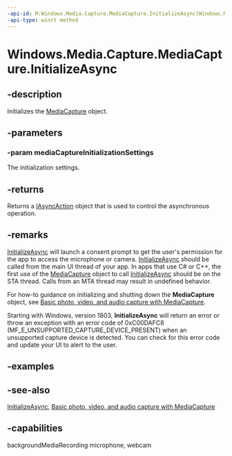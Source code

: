 ```yaml
---
-api-id: M:Windows.Media.Capture.MediaCapture.InitializeAsync(Windows.Media.Capture.MediaCaptureInitializationSettings)
-api-type: winrt method
---
```


<!-- Method syntax
public Windows.Foundation.IAsyncAction InitializeAsync(Windows.Media.Capture.MediaCaptureInitializationSettings mediaCaptureInitializationSettings)
-->

# Windows.Media.Capture.MediaCapture.InitializeAsync

## -description
Initializes the [MediaCapture](mediacapture.md) object.

## -parameters
### -param mediaCaptureInitializationSettings
The initialization settings.

## -returns
Returns a [IAsyncAction](../windows.foundation/iasyncaction.md) object that is used to control the asynchronous operation.

## -remarks
[InitializeAsync](mediacapture_initializeasync_837464435.md) will launch a consent prompt to get the user's permission for the app to access the microphone or camera. [InitializeAsync](mediacapture_initializeasync_837464435.md) should be called from the main UI thread of your app. In apps that use C# or C++, the first use of the [MediaCapture](mediacapture.md) object to call [InitializeAsync](mediacapture_initializeasync_315323248.md) should be on the STA thread. Calls from an MTA thread may result in undefined behavior.

For how-to guidance on initializing and shutting down the **MediaCapture** object, see [Basic photo, video, and audio capture with MediaCapture](https://msdn.microsoft.com/en-us/windows/uwp/audio-video-camera/basic-photo-video-and-audio-capture-with-mediacapture).

Starting with Windows, version 1803, **InitializeAsync** will return an error or throw an exception with an error code of 0xC00DAFC8 (MF_E_UNSUPPORTED_CAPTURE_DEVICE_PRESENT) when an unsupported capture device is detected. You can check for this error code and update your UI to alert to the user.


## -examples

## -see-also
[InitializeAsync](mediacapture_initializeasync_315323248.md), [Basic photo, video, and audio capture with MediaCapture](https://msdn.microsoft.com/en-us/windows/uwp/audio-video-camera/basic-photo-video-and-audio-capture-with-mediacapture)

## -capabilities
backgroundMediaRecording
microphone, webcam
